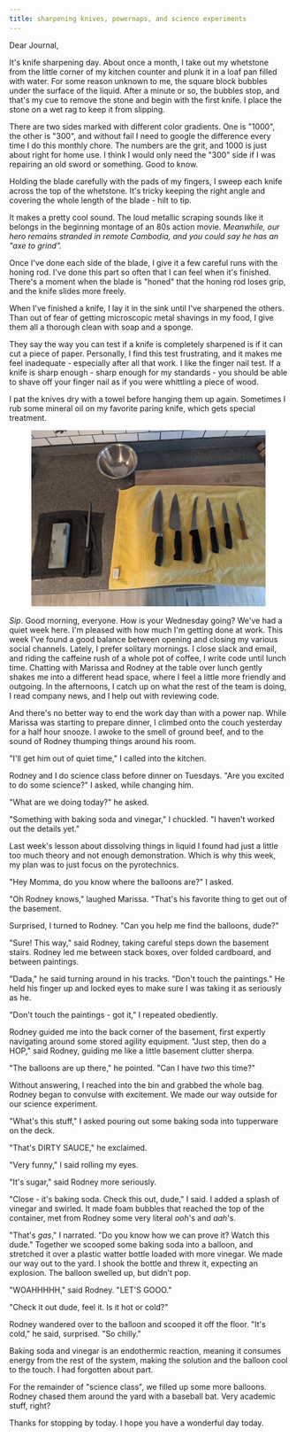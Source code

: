 ```yaml
---
title: sharpening knives, powernaps, and science experiments
---
```


Dear Journal,

It's knife sharpening day.  About once a month, I take out my
whetstone from the little corner of my kitchen counter and plunk it in
a loaf pan filled with water.  For some reason unknown to me, the
square block bubbles under the surface of the liquid.  After a minute
or so, the bubbles stop, and that's my cue to remove the stone and
begin with the first knife.  I place the stone on a wet rag to keep it
from slipping.

There are two sides marked with different color gradients.  One is
"1000", the other is "300", and without fail I need to google the
difference every time I do this monthly chore.  The numbers are the
grit, and 1000 is just about right for home use.  I think I would only
need the "300" side if I was repairing an old sword or something.
Good to know.

Holding the blade carefully with the pads of my fingers, I sweep each
knife across the top of the whetstone.  It's tricky keeping the right
angle and covering the whole length of the blade - hilt to tip.

It makes a pretty cool sound.  The loud metallic scraping sounds like
it belongs in the beginning montage of an 80s action movie.
_Meanwhile, our hero remains stranded in remote Cambodia, and you
could say he has an "axe to grind"._

Once I've done each side of the blade, I give it a few careful runs
with the honing rod.  I've done this part so often that I can feel
when it's finished.  There's a moment when the blade is "honed" that
the honing rod loses grip, and the knife slides more freely.

When I've finished a knife, I lay it in the sink until I've sharpened
the others.  Than out of fear of getting microscopic metal shavings in
my food, I give them all a thorough clean with soap and a sponge.

They say the way you can test if a knife is completely sharpened is if
it can cut a piece of paper.  Personally, I find this test
frustrating, and it makes me feel inadequate - especially after all
that work.  I like the finger nail test.  If a knife is sharp enough -
sharp enough for my standards - you should be able to shave off your
finger nail as if you were whittling a piece of wood.

I pat the knives dry with a towel before hanging them up again.
Sometimes I rub some mineral oil on my favorite paring knife, which
gets special treatment.

<figure>
  <a href="/images/knives.jpg">
    <img alt="knives" src="/images/knives.jpg"/>
  </a>
</figure>

_Sip_.  Good morning, everyone.  How is your Wednesday going?  We've
had a quiet week here.  I'm pleased with how much I'm getting done at
work.  This week I've found a good balance between opening and closing
my various social channels.  Lately, I prefer solitary mornings.  I
close slack and email, and riding the caffeine rush of a whole pot of
coffee, I write code until lunch time.  Chatting with Marissa and
Rodney at the table over lunch gently shakes me into a different head
space, where I feel a little more friendly and outgoing.  In the
afternoons, I catch up on what the rest of the team is doing, I read
company news, and I help out with reviewing code.

And there's no better way to end the work day than with a power nap.
While Marissa was starting to prepare dinner, I climbed onto the couch
yesterday for a half hour snooze.  I awoke to the smell of ground
beef, and to the sound of Rodney thumping things around his room.

"I'll get him out of quiet time," I called into the kitchen.

Rodney and I do science class before dinner on Tuesdays.  "Are you
excited to do some science?" I asked, while changing him.

"What are we doing today?" he asked.

"Something with baking soda and vinegar," I chuckled.  "I haven't
worked out the details yet."

Last week's lesson about dissolving things in liquid I found had just
a little too much theory and not enough demonstration.  Which is why
this week, my plan was to just focus on the pyrotechnics.

"Hey Momma, do you know where the balloons are?" I asked.

"Oh Rodney knows," laughed Marissa.  "That's his favorite thing to get
out of the basement.

Surprised, I turned to Rodney.  "Can you help me find the balloons,
dude?"

"Sure!  This way," said Rodney, taking careful steps down the basement
stairs.  Rodney led me between stack boxes, over folded cardboard, and
between paintings.

"Dada," he said turning around in his tracks.  "Don't touch the
paintings."  He held his finger up and locked eyes to make sure I was
taking it as seriously as he.

"Don't touch the paintings - got it," I repeated obediently.

Rodney guided me into the back corner of the basement, first expertly
navigating around some stored agility equipment.  "Just step, then do
a HOP," said Rodney, guiding me like a little basement clutter sherpa.

"The balloons are up there," he pointed.  "Can I have _two_ this
time?"

Without answering, I reached into the bin and grabbed the whole bag.
Rodney began to convulse with excitement.  We made our way outside for
our science experiment.

"What's this stuff," I asked pouring out some baking soda into
tupperware on the deck.

"That's DIRTY SAUCE," he exclaimed.

"Very funny," I said rolling my eyes.

"It's sugar," said Rodney more seriously.

"Close - it's baking soda.  Check this out, dude," I said.  I added a
splash of vinegar and swirled.  It made foam bubbles that reached the
top of the container, met from Rodney some very literal _ooh_'s and
_aah_'s.

"That's _gas_," I narrated.  "Do you know how we can prove it?  Watch
this dude."  Together we scooped some baking soda into a balloon, and
stretched it over a plastic watter bottle loaded with more vinegar.
We made our way out to the yard.  I shook the bottle and threw it,
expecting an explosion.  The balloon swelled up, but didn't pop.

"WOAHHHHH," said Rodney.  "LET'S GOOO."

"Check it out dude, feel it.  Is it hot or cold?"

Rodney wandered over to the balloon and scooped it off the floor.
"It's cold," he said, surprised.  "So chilly."

Baking soda and vinegar is an endothermic reaction, meaning it
consumes energy from the rest of the system, making the solution and
the balloon cool to the touch.  I had forgotten about part.

For the remainder of "science class", we filled up some more balloons.
Rodney chased them around the yard with a baseball bat.  Very academic
stuff, right?

Thanks for stopping by today.  I hope you have a wonderful day today.
